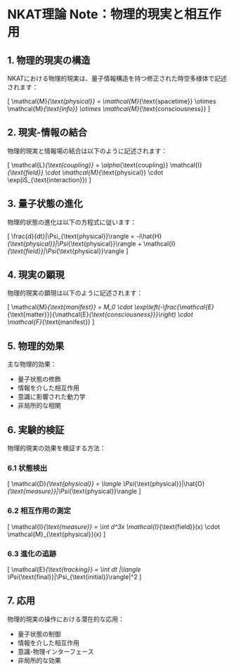 # NKAT理論 Note：物理的現実と相互作用

## 1. 物理的現実の構造

NKATにおける物理的現実は、量子情報構造を持つ修正された時空多様体で記述されます：

\[
\mathcal{M}_{\text{physical}} = \mathcal{M}_{\text{spacetime}} \otimes \mathcal{M}_{\text{info}} \otimes \mathcal{M}_{\text{consciousness}}
\]

## 2. 現実-情報の結合

物理的現実と情報場の結合は以下のように記述されます：

\[
\mathcal{L}_{\text{coupling}} = \alpha_{\text{coupling}} \mathcal{I}_{\text{field}} \cdot \mathcal{M}_{\text{physical}} \cdot \exp(iS_{\text{interaction}})
\]

## 3. 量子状態の進化

物理的状態の進化は以下の方程式に従います：

\[
\frac{d}{dt}|\Psi_{\text{physical}}\rangle = -i\hat{H}_{\text{physical}}|\Psi_{\text{physical}}\rangle + \mathcal{I}_{\text{field}}|\Psi_{\text{physical}}\rangle
\]

## 4. 現実の顕現

物理的現実の顕現は以下のように記述されます：

\[
\mathcal{M}_{\text{manifest}} = M_0 \cdot \exp\left(-\frac{\mathcal{E}_{\text{matter}}}{\mathcal{E}_{\text{consciousness}}}\right) \cdot \mathcal{F}_{\text{manifest}}
\]

## 5. 物理的効果

主な物理的効果：

- 量子状態の修飾
- 情報を介した相互作用
- 意識に影響された動力学
- 非局所的な相関

## 6. 実験的検証

物理的現実の効果を検証する方法：

### 6.1 状態検出
\[
\mathcal{D}_{\text{physical}} = \langle \Psi_{\text{physical}}|\hat{O}_{\text{measure}}|\Psi_{\text{physical}}\rangle
\]

### 6.2 相互作用の測定
\[
\mathcal{I}_{\text{measure}} = \int d^3x \mathcal{I}_{\text{field}}(x) \cdot \mathcal{M}_{\text{physical}}(x)
\]

### 6.3 進化の追跡
\[
\mathcal{E}_{\text{tracking}} = \int dt |\langle \Psi_{\text{final}}|\Psi_{\text{initial}}\rangle|^2
\]

## 7. 応用

物理的現実の操作における潜在的な応用：

- 量子状態の制御
- 情報を介した相互作用
- 意識-物理インターフェース
- 非局所的な効果 